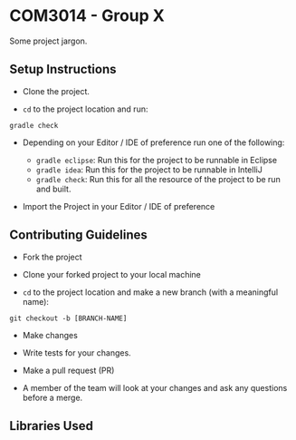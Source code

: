 # COM3014 - Group X 

Some project jargon.

## Setup Instructions

- Clone the project. 

- `cd` to the project location and run: 
```
gradle check
```

- Depending on your Editor / IDE of preference run one of the following:
	* `gradle eclipse`: Run this for the project to be runnable in Eclipse
	* `gradle idea`: Run this for the project to be runnable in IntelliJ
	* `gradle check`: Run this for all the resource of the project to be run and built. 

- Import the Project in your Editor / IDE of preference 

## Contributing Guidelines

- Fork the project 

- Clone your forked project to your local machine

- `cd` to the project location and make a new branch (with a meaningful name):
```
git checkout -b [BRANCH-NAME]
```
- Make changes

- Write tests for your changes. 

- Make a pull request (PR)

- A member of the team will look at your changes and ask any questions before a merge.

## Libraries Used